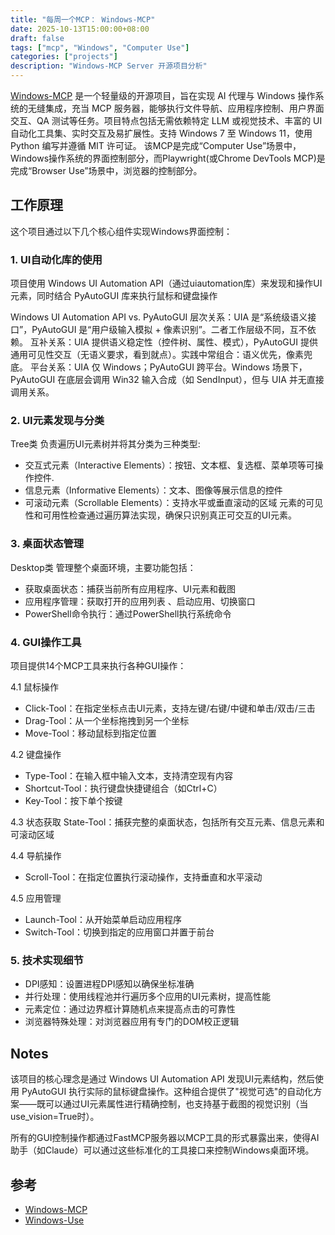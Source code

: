 ```yaml
---
title: "每周一个MCP： Windows-MCP"
date: 2025-10-13T15:00:00+08:00
draft: false
tags: ["mcp", "Windows", "Computer Use"]
categories: ["projects"]
description: "Windows-MCP Server 开源项目分析"
---
```



[Windows-MCP](https://github.com/CursorTouch/Windows-MCP) 是一个轻量级的开源项目，旨在实现 AI 代理与 Windows 操作系统的无缝集成，充当 MCP 服务器，能够执行文件导航、应用程序控制、用户界面交互、QA 测试等任务。项目特点包括无需依赖特定 LLM 或视觉技术、丰富的 UI 自动化工具集、实时交互及易扩展性。支持 Windows 7 至 Windows 11，使用 Python 编写并遵循 MIT 许可证。
该MCP是完成“Computer Use”场景中，Windows操作系统的界面控制部分，而Playwright(或Chrome DevTools MCP)是完成“Browser Use”场景中，浏览器的控制部分。


## 工作原理

这个项目通过以下几个核心组件实现Windows界面控制：

### 1. UI自动化库的使用
项目使用 Windows UI Automation API（通过uiautomation库）来发现和操作UI元素，同时结合 PyAutoGUI 库来执行鼠标和键盘操作

Windows UI Automation API vs. PyAutoGUI
层次关系：UIA 是“系统级语义接口”，PyAutoGUI 是“用户级输入模拟 + 像素识别”。二者工作层级不同，互不依赖。
互补关系：UIA 提供语义稳定性（控件树、属性、模式），PyAutoGUI 提供通用可见性交互（无语义要求，看到就点）。实践中常组合：语义优先，像素兜底。
平台关系：UIA 仅 Windows；PyAutoGUI 跨平台。Windows 场景下，PyAutoGUI 在底层会调用 Win32 输入合成（如 SendInput），但与 UIA 并无直接调用关系。

### 2. UI元素发现与分类
Tree类 负责遍历UI元素树并将其分类为三种类型:
* 交互式元素（Interactive Elements）：按钮、文本框、复选框、菜单项等可操作控件.
* 信息元素（Informative Elements）：文本、图像等展示信息的控件
* 可滚动元素（Scrollable Elements）：支持水平或垂直滚动的区域
元素的可见性和可用性检查通过遍历算法实现，确保只识别真正可交互的UI元素。

### 3. 桌面状态管理
Desktop类 管理整个桌面环境，主要功能包括：

* 获取桌面状态：捕获当前所有应用程序、UI元素和截图
* 应用程序管理：获取打开的应用列表 、启动应用、切换窗口
* PowerShell命令执行：通过PowerShell执行系统命令

### 4. GUI操作工具
项目提供14个MCP工具来执行各种GUI操作：

4.1 鼠标操作
* Click-Tool：在指定坐标点击UI元素，支持左键/右键/中键和单击/双击/三击
* Drag-Tool：从一个坐标拖拽到另一个坐标
* Move-Tool：移动鼠标到指定位置

4.2 键盘操作
* Type-Tool：在输入框中输入文本，支持清空现有内容
* Shortcut-Tool：执行键盘快捷键组合（如Ctrl+C）
* Key-Tool：按下单个按键

4.3 状态获取
State-Tool：捕获完整的桌面状态，包括所有交互元素、信息元素和可滚动区域

4.4 导航操作
* Scroll-Tool：在指定位置执行滚动操作，支持垂直和水平滚动

4.5 应用管理
* Launch-Tool：从开始菜单启动应用程序
* Switch-Tool：切换到指定的应用窗口并置于前台

### 5. 技术实现细节
* DPI感知：设置进程DPI感知以确保坐标准确
* 并行处理：使用线程池并行遍历多个应用的UI元素树，提高性能
* 元素定位：通过边界框计算随机点来提高点击的可靠性
* 浏览器特殊处理：对浏览器应用有专门的DOM校正逻辑

## Notes
该项目的核心理念是通过 Windows UI Automation API 发现UI元素结构，然后使用 PyAutoGUI 执行实际的鼠标键盘操作。这种组合提供了"视觉可选"的自动化方案——既可以通过UI元素属性进行精确控制，也支持基于截图的视觉识别（当use_vision=True时）。

所有的GUI控制操作都通过FastMCP服务器以MCP工具的形式暴露出来，使得AI助手（如Claude）可以通过这些标准化的工具接口来控制Windows桌面环境。

## 参考
- [Windows-MCP](https://github.com/CursorTouch/Windows-MCP)
- [Windows-Use](https://github.com/CursorTouch/Windows-Use)